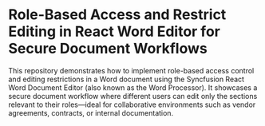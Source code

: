 # Role-Based Access and Restrict Editing in React Word Editor for Secure Document Workflows
This repository demonstrates how to implement role-based access control and editing restrictions in a Word document using the Syncfusion React Word Document Editor (also known as the Word Processor). It showcases a secure document workflow where different users can edit only the sections relevant to their roles—ideal for collaborative environments such as vendor agreements, contracts, or internal documentation.
